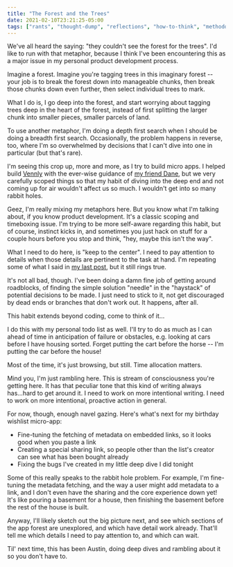 ```yaml
---
title: "The Forest and the Trees"
date: 2021-02-10T23:21:25-05:00
tags: ["rants", "thought-dump", "reflections", "how-to-think", "methodology", "philosophy"]
---
```


We've all heard the saying: "they couldn't see the forest for the trees". I'd like to run with that metaphor, because I think I've been encountering this as a major issue in my personal product development process.

Imagine a forest. Imagine you're tagging trees in this imaginary forest -- your job is to break the forest down into manageable chunks, then break those chunks down even further, then select individual trees to mark.

What I do is, I go deep into the forest, and start worrying about tagging trees deep in the heart of the forest, instead of first splitting the larger chunk into smaller pieces, smaller parcels of land.

To use another metaphor, I'm doing a depth first search when I should be doing a breadth first search. Occasionally, the problem happens in reverse, too, where I'm so overwhelmed by decisions that I can't dive into one in particular (but that's rare).

I'm seeing this crop up, more and more, as I try to build micro apps. I helped build [Vennly](https://venn.ly) with the ever-wise guidance of [my friend Dane](https://v1labs.com), but we very carefully scoped things so that my habit of diving into the deep end and not coming up for air wouldn't affect us so much. I wouldn't get into so many rabbit holes.

Geez, I'm really mixing my metaphors here. But you know what I'm talking about, if you know product development. It's a classic scoping and timeboxing issue. I'm trying to be more self-aware regarding this habit, but of course, instinct kicks in, and sometimes you just hack on stuff for a couple hours before you stop and think, "hey, maybe this isn't the way".

What I need to do here, is "keep to the center". I need to pay attention to details when those details are pertinent to the task at hand. I'm repeating some of what I said in [my last post](/posts/deferring-decisions), but it still rings true.

It's not all bad, though. I've been doing a damn fine job of getting around roadblocks, of finding the simple solution "needle" in the "haystack" of potential decisions to be made. I just need to stick to it, not get discouraged by dead ends or branches that don't work out. It happens, after all.

This habit extends beyond coding, come to think of it...

I do this with my personal todo list as well. I'll try to do as much as I can ahead of time in anticipation of failure or obstacles, e.g. looking at cars before I have housing sorted. Forget putting the cart before the horse -- I'm putting the car before the house!

Most of the time, it's just browsing, but still. Time allocation matters.

Mind you, I'm just rambling here. This is stream of consciousness you're getting here. It has that peculiar tone that this kind of writing always has...hard to get around it. I need to work on more intentional writing. I need to work on more intentional, proactive action in general.

For now, though, enough navel gazing. Here's what's next for my birthday wishlist micro-app:

- Fine-tuning the fetching of metadata on embedded links, so it looks good when you paste a link
- Creating a special sharing link, so people other than the list's creator can see what has been bought already
- Fixing the bugs I've created in my little deep dive I did tonight

Some of this really speaks to the rabbit hole problem. For example, I'm fine-tuning the metadata fetching, and the way a user might add metadata to a link, and I don't even have the sharing and the core experience down yet! It's like pouring a basement for a house, then finishing the basement before the rest of the house is built.

Anyway, I'll likely sketch out the big picture next, and see which sections of the app forest are unexplored, and which have detail work already. That'll tell me which details I need to pay attention to, and which can wait.

Til' next time, this has been Austin, doing deep dives and rambling about it so you don't have to.

